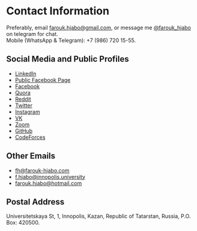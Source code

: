 # Contact Information
Preferably, email [farouk.hjabo@gmail.com](mailto:farouk.hjabo@gmail.com), or message me [@farouk_hjabo](https://t.me/farouk_hjabo) on telegram for chat.  
Mobile (WhatsApp & Telegram): +7 (986) 720 15-55.

## Social Media and Public Profiles
- [LinkedIn](https://www.linkedin.com/in/farouk-hjabo/)
- [Public Facebook Page](https://www.facebook.com/fh.public/)
- [Facebook](https://www.facebook.com/farouk.hjabo/)
- [Quora](https://www.quora.com/profile/Farouk-Hjabo/)
- [Reddit](https://www.reddit.com/user/fresher96/)
- [Twitter](https://twitter.com/farouk_hjabo/)
- [Instagram](https://www.instagram.com/farouk.hjabo/)
- [VK](https://vk.com/id575645539/)
- [Zoom](https://us04web.zoom.us/j/9905898587?pwd=aEc2UFFDbnM0aGhZOUZQZEJIc3A0dz09)
- [GitHub](https://github.com/fresher96)
- [CodeForces](https://codeforces.com/profile/testment)

## Other Emails
- fh@farouk-hjabo.com
- f.hjabo@innopolis.university
- farouk.hjabo@hotmail.com

## Postal Address
Universitetskaya St, 1, Innopolis, Kazan, Republic of Tatarstan, Russia, P.O. Box: 420500.

